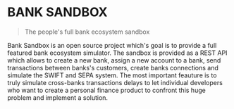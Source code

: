 # BANK SANDBOX

> The people's full bank ecosystem sandbox

Bank Sandbox is an open source project which's goal is to provide a full featured bank ecosystem simulator.
The sandbox is provided as a REST API which allows to create a new bank, assign a new account to a bank, send transactions between banks's customers, create banks connections and simulate the SWIFT and SEPA system.
The most important feauture is to truly simulate cross-banks transactions delays to let individual developers who want to create a personal finance product to confront this huge problem and implement a solution.
